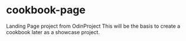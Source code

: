 # cookbook-page
Landing Page project from OdinProject
This will be the basis to create a cookbook later as a showcase project.

